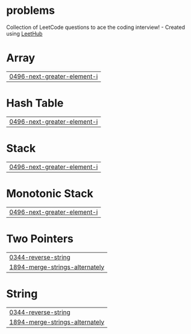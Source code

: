 # problems
Collection of LeetCode questions to ace the coding interview! - Created using [LeetHub](https://github.com/QasimWani/LeetHub)


# Array
|  |
| ------- |
| [0496-next-greater-element-i](https://github.com/ishabhat/problems/tree/master/0496-next-greater-element-i) |
# Hash Table
|  |
| ------- |
| [0496-next-greater-element-i](https://github.com/ishabhat/problems/tree/master/0496-next-greater-element-i) |
# Stack
|  |
| ------- |
| [0496-next-greater-element-i](https://github.com/ishabhat/problems/tree/master/0496-next-greater-element-i) |
# Monotonic Stack
|  |
| ------- |
| [0496-next-greater-element-i](https://github.com/ishabhat/problems/tree/master/0496-next-greater-element-i) |
# Two Pointers
|  |
| ------- |
| [0344-reverse-string](https://github.com/ishabhat/problems/tree/master/0344-reverse-string) |
| [1894-merge-strings-alternately](https://github.com/ishabhat/problems/tree/master/1894-merge-strings-alternately) |
# String
|  |
| ------- |
| [0344-reverse-string](https://github.com/ishabhat/problems/tree/master/0344-reverse-string) |
| [1894-merge-strings-alternately](https://github.com/ishabhat/problems/tree/master/1894-merge-strings-alternately) |